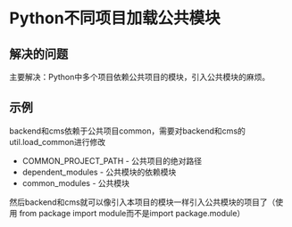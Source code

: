 # Python不同项目加载公共模块

## 解决的问题

主要解决：Python中多个项目依赖公共项目的模块，引入公共模块的麻烦。

## 示例
backend和cms依赖于公共项目common，需要对backend和cms的util.load_common进行修改
* COMMON_PROJECT_PATH - 公共项目的绝对路径
* dependent_modules - 公共模块的依赖模块
* common_modules - 公共模块

然后backend和cms就可以像引入本项目的模块一样引入公共模块的项目了（使用 from package import module而不是import package.module）

